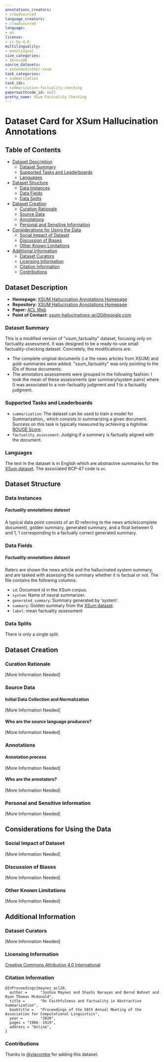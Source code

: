 ```yaml
---
annotations_creators:
- crowdsourced
language_creators:
- crowdsourced
language:
- en
license:
- cc-by-4.0
multilinguality:
- monolingual
size_categories:
- 1K<n<10K
source_datasets:
- extended|other-xsum
task_categories:
- summarization
task_ids:
- summarization-factuality-checking
paperswithcode_id: null
pretty_name: XSum Factuality Checking
---
```

# Dataset Card for XSum Hallucination Annotations
## Table of Contents
- [Dataset Description](#dataset-description)
  - [Dataset Summary](#dataset-summary)
  - [Supported Tasks and Leaderboards](#supported-tasks-and-leaderboards)
  - [Languages](#languages)
- [Dataset Structure](#dataset-structure)
  - [Data Instances](#data-instances)
  - [Data Fields](#data-fields)
  - [Data Splits](#data-splits)
- [Dataset Creation](#dataset-creation)
  - [Curation Rationale](#curation-rationale)
  - [Source Data](#source-data)
  - [Annotations](#annotations)
  - [Personal and Sensitive Information](#personal-and-sensitive-information)
- [Considerations for Using the Data](#considerations-for-using-the-data)
  - [Social Impact of Dataset](#social-impact-of-dataset)
  - [Discussion of Biases](#discussion-of-biases)
  - [Other Known Limitations](#other-known-limitations)
- [Additional Information](#additional-information)
  - [Dataset Curators](#dataset-curators)
  - [Licensing Information](#licensing-information)
  - [Citation Information](#citation-information)
  - [Contributions](#contributions)
## Dataset Description
- **Homepage:** [XSUM Hallucination Annotations Homepage](https://research.google/tools/datasets/xsum-hallucination-annotations/)
- **Repository:** [XSUM Hallucination Annotations Homepage](https://github.com/google-research-datasets/xsum_hallucination_annotations)
- **Paper:** [ACL Web](https://www.aclweb.org/anthology/2020.acl-main.173.pdf)
- **Point of Contact:** [xsum-hallucinations-acl20@google.com](mailto:xsum-hallucinations-acl20@google.com)
### Dataset Summary

This is a modified version of "xsum_factuality" dataset, focusing only on factuality assessment. It was designed to be a ready-to-use small factuality-checking dataset. 
Concretely, the modifications are:
* The complete original documents (i.e the news articles from XSUM) and gold-summaries were added. "xsum_factuality" was only pointing to the IDs of those documents.
* The annotators assessments were grouped in the following fashion: I took the mean of these assessments (per summary/system pairs) where 0 was associated to a non-factuality judgment and 1 to a factuality judgment.
 
### Supported Tasks and Leaderboards
* `summarization`: The dataset can be used to train a model for Summarization,, which consists in summarizing a given document. Success on this task is typically measured by achieving a *high/low* [ROUGE Score](https://huggingface.co/metrics/rouge).
* `factuality_assessment`: Judging if a summary is factually aligned with the document.

### Languages
The text in the dataset is in English which are abstractive summaries for the [XSum dataset](https://www.aclweb.org/anthology/D18-1206.pdf). The associated BCP-47 code is `en`.
## Dataset Structure
### Data Instances
##### Factuality annotations dataset
A typical data point consists of an ID referring to the news article(complete document), golden summary, generated summary, and a float between 0 and 1, 1 corresponding to a factually correct generated summary.

### Data Fields


##### Factuality annotations dataset
Raters are shown the news article and the hallucinated system summary, and are tasked with assessing the summary whether it is factual or not. The file contains the following columns:
- `id`: Document id in the XSum corpus.
- `system`: Name of neural summarizer.
- `generated_summary`: Summary generated by ‘system’.
- `summary`: Golden summary from the [XSum dataset](https://www.aclweb.org/anthology/D18-1206.pdf).
- `label`: mean factuality assessment

### Data Splits
There is only a single split.
## Dataset Creation
### Curation Rationale
[More Information Needed]
### Source Data
#### Initial Data Collection and Normalization
[More Information Needed]
#### Who are the source language producers?
[More Information Needed]
### Annotations
#### Annotation process
[More Information Needed]
#### Who are the annotators?
[More Information Needed]
### Personal and Sensitive Information
[More Information Needed]
## Considerations for Using the Data
### Social Impact of Dataset
[More Information Needed]
### Discussion of Biases
[More Information Needed]
### Other Known Limitations
[More Information Needed]
## Additional Information
### Dataset Curators
[More Information Needed]
### Licensing Information
[Creative Commons Attribution 4.0 International](https://creativecommons.org/licenses/by/4.0/legalcode)
### Citation Information
```
@InProceedings{maynez_acl20,
  author =      "Joshua Maynez and Shashi Narayan and Bernd Bohnet and Ryan Thomas Mcdonald",
  title =       "On Faithfulness and Factuality in Abstractive Summarization",
  booktitle =   "Proceedings of the 58th Annual Meeting of the Association for Computational Linguistics",
  year =        "2020",
  pages = "1906--1919",
  address = "Online",
}
```
### Contributions
Thanks to [@ylacombe](https://github.com/ylacombe) for adding this dataset.
